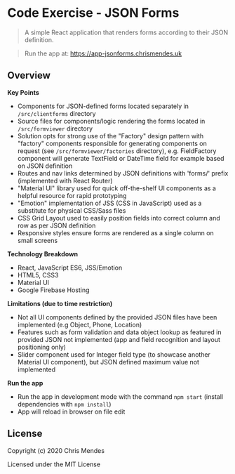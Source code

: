 # Code Exercise - JSON Forms

  > A simple React application that renders forms according to their JSON definition.

  > Run the app at: https://app-jsonforms.chrismendes.uk

## Overview

**Key Points**

* Components for JSON-defined forms located separately in `/src/clientforms` directory
* Source files for components/logic rendering the forms located in `/src/formviewer` directory
* Solution opts for strong use of the "Factory" design pattern with "factory" components responsible for generating components on request (see `/src/formviewer/factories` directory), e.g. FieldFactory component will generate TextField or DateTime field for example based on JSON definition
* Routes and nav links determined by JSON definitions with 'forms/' prefix (implemented with React Router)
* "Material UI" library used for quick off-the-shelf UI components as a helpful resource for rapid prototyping
* "Emotion" implementation of JSS (CSS in JavaScript) used as a substitute for physical CSS/Sass files
* CSS Grid Layout used to easily position fields into correct column and row as per JSON definition
* Responsive styles ensure forms are rendered as a single column on small screens

**Technology Breakdown**

* React, JavaScript ES6, JSS/Emotion
* HTML5, CSS3
* Material UI
* Google Firebase Hosting

**Limitations (due to time restriction)**

* Not all UI components defined by the provided JSON files have been implemented (e.g Object, Phone, Location)
* Features such as form validation and data object lookup as featured in provided JSON not implemented (app and field recognition and layout positioning only)
* Slider component used for Integer field type (to showcase another Material UI component), but JSON defined maximum value not implemented

**Run the app**

* Run the app in development mode with the command `npm start` (install dependencies with `npm install`)
* App will reload in browser on file edit

## License

Copyright (c) 2020 Chris Mendes

Licensed under the MIT License